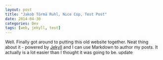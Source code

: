 ```yaml
---
layout: post
title: "Jakob Törmä Ruhl, Nice Cop, Test Post"
date: 2014-04-30
categories: Dev
tags: [web, jekyll, test]
---
```


Well. Finally got around to putting this old website together. Neat thing about it - powered by [Jekyll](http://jekyllrb.com) and I can use Markdown to author my posts. It actually is a lot easier than I thought it was going to be.
update